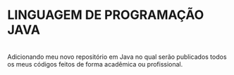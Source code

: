 <h1>LINGUAGEM DE PROGRAMAÇÃO JAVA</h1>
<br>
Adicionando meu novo repositório em Java no qual serão publicados todos os meus códigos feitos de forma acadêmica ou profissional.

